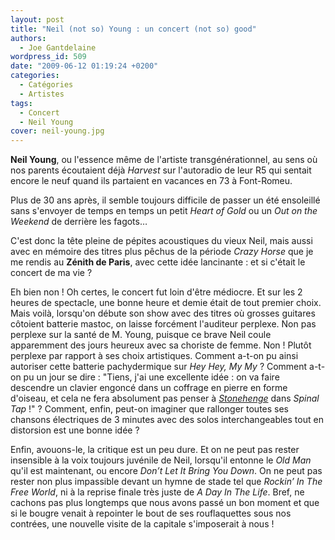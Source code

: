 ```yaml
---
layout: post
title: "Neil (not so) Young : un concert (not so) good"
authors:
  - Joe Gantdelaine
wordpress_id: 509
date: "2009-06-12 01:19:24 +0200"
categories:
  - Catégories
  - Artistes
tags:
  - Concert
  - Neil Young
cover: neil-young.jpg
---
```


**Neil Young**, ou l'essence même de l'artiste transgénérationnel, au sens où
nos parents écoutaient déjà _Harvest_ sur l'autoradio de leur R5 qui sentait
encore le neuf quand ils partaient en vacances en 73 à Font-Romeu.

Plus de 30 ans après, il semble toujours difficile de passer un été ensoleillé
sans s'envoyer de temps en temps un petit _Heart of Gold_ ou un _Out on the
Weekend_ de derrière les fagots…

C'est donc la tête pleine de pépites acoustiques du vieux Neil, mais aussi avec
en mémoire des titres plus pêchus de la période _Crazy Horse_ que je me rendis
au **Zénith de Paris**, avec cette idée lancinante : et si c'était le concert de
ma vie ?

Eh bien non ! Oh certes, le concert fut loin d'être médiocre. Et sur les 2
heures de spectacle, une bonne heure et demie était de tout premier choix. Mais
voilà, lorsqu'on débute son show avec des titres où grosses guitares côtoient
batterie mastoc, on laisse forcément l'auditeur perplexe. Non pas perplexe sur
la santé de M. Young, puisque ce brave Neil coule apparemment des jours heureux
avec sa choriste de femme. Non ! Plutôt perplexe par rapport à ses choix
artistiques. Comment a-t-on pu ainsi autoriser cette batterie pachydermique sur
*Hey Hey, My My* ? Comment a-t-on pu un jour se dire : "Tiens, j'ai une
excellente idée : on va faire descendre un clavier engoncé dans un coffrage en
pierre en forme d'oiseau, et cela ne fera absolument pas penser à
[_Stonehenge_][1] dans *Spinal Tap* !" ? Comment, enfin, peut-on imaginer que
rallonger toutes ses chansons électriques de 3 minutes avec des solos
interchangeables tout en distorsion est une bonne idée ?

Enfin, avouons-le, la critique est un peu dure. Et on ne peut pas rester
insensible à la voix toujours juvénile de Neil, lorsqu'il entonne le _Old Man_
qu'il est maintenant, ou encore _Don’t Let It Bring You Down_. On ne peut pas
rester non plus impassible devant un hymne de stade tel que _Rockin’ In The Free
World_, ni à la reprise finale très juste de _A Day In The Life_. Bref, ne
cachons pas plus longtemps que nous avons passé un bon moment et que si le
bougre venait à repointer le bout de ses rouflaquettes sous nos contrées, une
nouvelle visite de la capitale s'imposerait à nous !

[1]: https://www.youtube.com/watch?v=qAXzzHM8zLw
